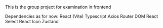 This is the group project for examination in frontend


Dependencies as for now:
React (Vite)
Typescript 
Axios
Router DOM
React Select
React Icon
Zustand
